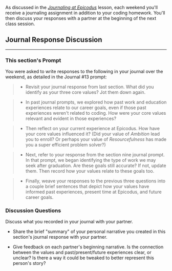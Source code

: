 As discussed in the _[Journaling at Epicodus](/introduction-to-programming/git-html-and-css-part-2/homework-journaling-at-epicodus)_ lesson, each weekend you'll receive a journaling assignment in addition to your coding homework. You'll then discuss your responses with a partner at the beginning of the next class session.

## Journal Response Discussion
---

### This section's Prompt

You were asked to write responses to the following in your journal over the weekend, as detailed in the Journal #13 prompt:

> * Revisit your journal response from last section. What did you identify as your three core values? Jot them down again.

> * In past journal prompts, we explored how past work and education experiences relate to our career goals, even if those past experiences weren't related to coding. How were your core values relevant and evident in those experiences?

> * Then reflect on your current experience at Epicodus. How have your core values influenced it? (Did your value of _Ambition_ lead you to enroll? Or perhaps your value of _Resourcefulness_ has made you a super efficient problem solver?)

> * Next, refer to your response from the section nine journal prompt. In that prompt, we began identifying the type of work we may seek after graduation. Are these goals still accurate? If not, update them. Then record how your values relate to these goals too.

> * Finally, weave your responses to the previous three questions into a couple brief sentences that depict how your values have informed past experiences, present time at Epicodus, and future career goals.

### Discussion Questions

Discuss what you recorded in your journal with your partner.

* Share the brief "summary" of your personal narrative you created in this section's journal response with your partner.

* Give feedback on each partner's beginning narrative. Is the connection between the values and past/present/future experiences clear, or unclear? Is there a way it could be tweaked to better represent this person's story?
